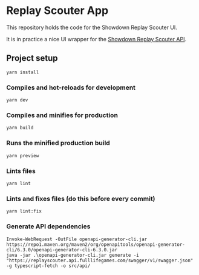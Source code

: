 # Replay Scouter App

This repository holds the code for the Showdown Replay Scouter UI.

It is in practice a nice UI wrapper for the [Showdown Replay Scouter API](https://github.com/FullLifeGames/Showdown-Replay-Scouter).

## Project setup
```
yarn install
```

### Compiles and hot-reloads for development
```
yarn dev
```

### Compiles and minifies for production
```
yarn build
```

### Runs the minified production build
```
yarn preview
```

### Lints files
```
yarn lint
```

### Lints and fixes files (do this before every commit)
```
yarn lint:fix
```

### Generate API dependencies
```
Invoke-WebRequest -OutFile openapi-generator-cli.jar https://repo1.maven.org/maven2/org/openapitools/openapi-generator-cli/6.3.0/openapi-generator-cli-6.3.0.jar
java -jar .\openapi-generator-cli.jar generate -i "https://replayscouter.api.fulllifegames.com/swagger/v1/swagger.json" -g typescript-fetch -o src/api/
```
